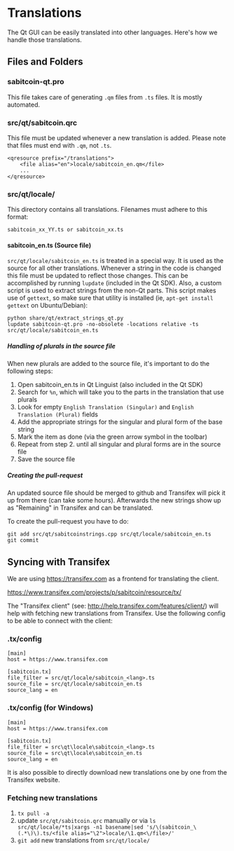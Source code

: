 Translations
============

The Qt GUI can be easily translated into other languages. Here's how we
handle those translations.

Files and Folders
-----------------

### sabitcoin-qt.pro

This file takes care of generating `.qm` files from `.ts` files. It is mostly
automated.

### src/qt/sabitcoin.qrc

This file must be updated whenever a new translation is added. Please note that
files must end with `.qm`, not `.ts`.

    <qresource prefix="/translations">
        <file alias="en">locale/sabitcoin_en.qm</file>
        ...
    </qresource>

### src/qt/locale/

This directory contains all translations. Filenames must adhere to this format:

    sabitcoin_xx_YY.ts or sabitcoin_xx.ts

#### sabitcoin_en.ts (Source file)

`src/qt/locale/sabitcoin_en.ts` is treated in a special way. It is used as the
source for all other translations. Whenever a string in the code is changed
this file must be updated to reflect those changes. This can be accomplished
by running `lupdate` (included in the Qt SDK). Also, a custom script is used
to extract strings from the non-Qt parts. This script makes use of `gettext`,
so make sure that utility is installed (ie, `apt-get install gettext` on 
Ubuntu/Debian):

    python share/qt/extract_strings_qt.py
    lupdate sabitcoin-qt.pro -no-obsolete -locations relative -ts src/qt/locale/sabitcoin_en.ts
    
##### Handling of plurals in the source file

When new plurals are added to the source file, it's important to do the following steps:

1. Open sabitcoin_en.ts in Qt Linguist (also included in the Qt SDK)
2. Search for `%n`, which will take you to the parts in the translation that use plurals
3. Look for empty `English Translation (Singular)` and `English Translation (Plural)` fields
4. Add the appropriate strings for the singular and plural form of the base string
5. Mark the item as done (via the green arrow symbol in the toolbar)
6. Repeat from step 2. until all singular and plural forms are in the source file
7. Save the source file

##### Creating the pull-request

An updated source file should be merged to github and Transifex will pick it
up from there (can take some hours). Afterwards the new strings show up as "Remaining"
in Transifex and can be translated.

To create the pull-request you have to do:

    git add src/qt/sabitcoinstrings.cpp src/qt/locale/sabitcoin_en.ts
    git commit

Syncing with Transifex
----------------------

We are using https://transifex.com as a frontend for translating the client.

https://www.transifex.com/projects/p/sabitcoin/resource/tx/

The "Transifex client" (see: http://help.transifex.com/features/client/)
will help with fetching new translations from Transifex. Use the following
config to be able to connect with the client:

### .tx/config

    [main]
    host = https://www.transifex.com

    [sabitcoin.tx]
    file_filter = src/qt/locale/sabitcoin_<lang>.ts
    source_file = src/qt/locale/sabitcoin_en.ts
    source_lang = en
    
### .tx/config (for Windows)

    [main]
    host = https://www.transifex.com

    [sabitcoin.tx]
    file_filter = src\qt\locale\sabitcoin_<lang>.ts
    source_file = src\qt\locale\sabitcoin_en.ts
    source_lang = en

It is also possible to directly download new translations one by one from the Transifex website.

### Fetching new translations

1. `tx pull -a`
2. update `src/qt/sabitcoin.qrc` manually or via
   `ls src/qt/locale/*ts|xargs -n1 basename|sed 's/\(sabitcoin_\(.*\)\).ts/<file alias="\2">locale/\1.qm<\/file>/'`
3. `git add` new translations from `src/qt/locale/`
